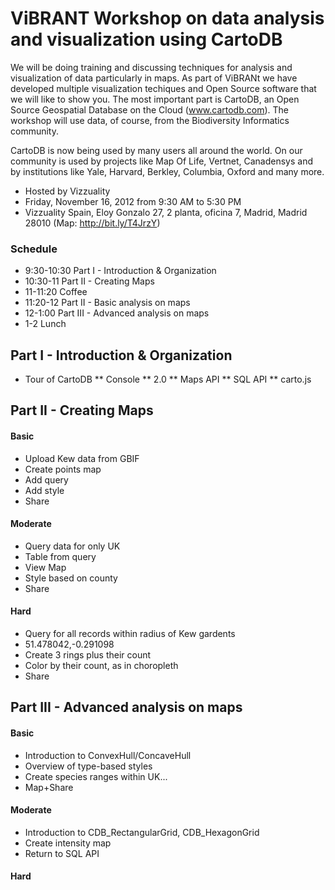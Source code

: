 ViBRANT Workshop on data analysis and visualization using CartoDB
== 

We will be doing training and discussing techniques for analysis and visualization of data particularly in maps. As part of ViBRANt we have developed multiple visualization techiques and Open Source software that we will like to show you. The most important part is CartoDB, an Open Source Geospatial Database on the Cloud (www.cartodb.com). The workshop will use data, of course, from the Biodiversity Informatics community.

CartoDB is now being used by many users all around the world. On our community is used by projects like Map Of Life, Vertnet, Canadensys and by institutions like Yale, Harvard, Berkley, Columbia, Oxford and many more.

 * Hosted by Vizzuality
 * Friday, November 16, 2012 from 9:30 AM to 5:30 PM
 * Vizzuality Spain, Eloy Gonzalo 27, 2 planta, oficina 7, Madrid, Madrid 28010 (Map: http://bit.ly/T4JrzY)

### Schedule

 * 9:30-10:30 Part I - Introduction & Organization
 * 10:30-11 Part II - Creating Maps
 * 11-11:20 Coffee
 * 11:20-12 Part II - Basic analysis on maps
 * 12-1:00 Part III - Advanced analysis on maps
 * 1-2 Lunch

## Part I - Introduction & Organization

 * Tour of CartoDB
 ** Console
 ** 2.0
 ** Maps API
 ** SQL API
 ** carto.js

## Part II - Creating Maps

#### Basic

 * Upload Kew data from GBIF
 * Create points map
 * Add query
 * Add style
 * Share

#### Moderate

 * Query data for only UK
 * Table from query
 * View Map
 * Style based on county
 * Share

#### Hard

 * Query for all records within radius of Kew gardents
 * 51.478042,-0.291098
 * Create 3 rings plus their count
 * Color by their count, as in choropleth
 * Share

## Part III - Advanced analysis on maps

#### Basic

 * Introduction to ConvexHull/ConcaveHull
 * Overview of type-based styles
 * Create species ranges within UK...
 * Map+Share

#### Moderate
 
 * Introduction to CDB_RectangularGrid, CDB_HexagonGrid
 * Create intensity map
 * Return to SQL API

#### Hard












